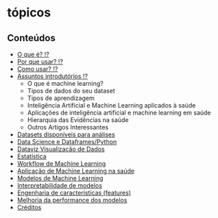 # tópicos

## Conteúdos

* [ O que é? ⁉️](https://fabianofilho.gitbook.io/healthdata/o-que-e)
* [ Por que usar? ⁉️](https://fabianofilho.gitbook.io/healthdata/o-que-e)
* [ Como usar? ⁉️](https://fabianofilho.gitbook.io/healthdata/o-que-e)
* [ Assuntos introdutórios ⁉️](https://fabianofilho.gitbook.io/healthdata/introducao)
  * O que é machine learning?
  * Tipos de dados do seu dataset
  * Tipos de aprendizagem
  * Inteligência Artificial e Machine Learning aplicados à saúde
  * Aplicações de inteligência artificial e machine learning em saúde
  * Hierarquia das Evidências na saúde
  * Outros Artigos Interessantes 
* [ Datasets disponíveis para análises](http://fabianofilho.gitbook.io/healthdata/datasets)
* [ Data Science e Dataframes/Python](http://fabianofilho.gitbook.io/healthdata/dataframes)
* [ Dataviz Visualização de Dados ](https://fabianofilho.gitbook.io/healthdata/dataviz)
* [ Estatística](https://fabianofilho.gitbook.io/healthdata/estatistica)
* [ Workflow de Machine Learning](https://fabianofilho.gitbook.io/healthdata/workflow-ml)
* [ Aplicação de Machine Learning na saúde](https://fabianofilho.gitbook.io/healthdata/hands-on)
* [ Modelos de Machine Learning](https://fabianofilho.gitbook.io/healthdata/modelos)
* [ Interpretabilidade de modelos](https://fabianofilho.gitbook.io/healthdata/interpretar-ml)
* [ Engenharia de características \(features\)](https://fabianofilho.gitbook.io/healthdata/features)
* [ Melhoria da performance dos modelos](https://fabianofilho.gitbook.io/healthdata/performance)
*  [Créditos](https://fabianofilho.gitbook.io/healthdata/creditos)

